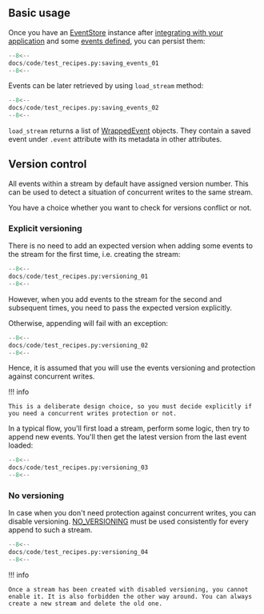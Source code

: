 ## Basic usage

Once you have an [EventStore] instance after [integrating with your application](integrate.md) and some [events defined](defining_events.md), you can persist them:

```python
--8<--
docs/code/test_recipes.py:saving_events_01
--8<--
```

Events can be later retrieved by using `load_stream` method:

```python
--8<--
docs/code/test_recipes.py:saving_events_02
--8<--
```

`load_stream` returns a list of [WrappedEvent] objects. They contain a saved event under `.event` attribute with its metadata in other attributes.

## Version control

All events within a stream by default have assigned version number. This can be used to detect a situation of concurrent writes to the same stream.

You have a choice whether you want to check for versions conflict or not.

### Explicit versioning

There is no need to add an expected version when adding some events to the stream for the first time, i.e. creating the stream:

```python
--8<--
docs/code/test_recipes.py:versioning_01
--8<--
```

However, when you add events to the stream for the second and subsequent times, you need to pass the expected version explicitly.

Otherwise, appending will fail with an exception:

```python
--8<--
docs/code/test_recipes.py:versioning_02
--8<--
```

Hence, it is assumed that you will use the events versioning and protection against concurrent writes.

!!! info

    This is a deliberate design choice, so you must decide explicitly if you need a concurrent writes protection or not.

In a typical flow, you'll first load a stream, perform some logic, then try to append new events. You'll then get the latest version from the last event loaded:

```python
--8<--
docs/code/test_recipes.py:versioning_03
--8<--
```

### No versioning

In case when you don't need protection against concurrent writes, you can disable versioning. [NO_VERSIONING] must be used consistently for every append to such a stream.

```python
--8<--
docs/code/test_recipes.py:versioning_04
--8<--
```

!!! info

    Once a stream has been created with disabled versioning, you cannot enable it. It is also forbidden the other way around. You can always create a new stream and delete the old one.

[EventStore]: ../reference/event_store/event_store.md#event_sourceryevent_storeeventstore
[WrappedEvent]: ../reference/event_store/event.md#event_sourceryevent_storeeventwrappedevent
[NO_VERSIONING]: ../reference/event_store/types.md#event_sourceryevent_storetypesno_versioning
